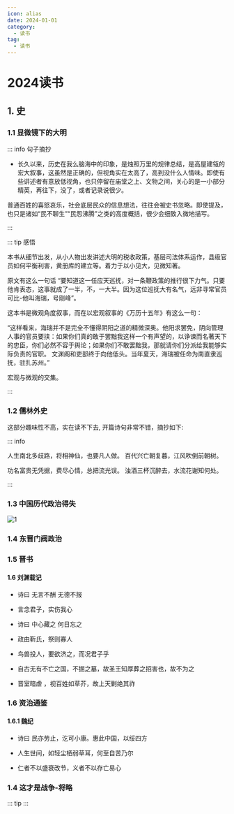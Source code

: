 ```yaml
---
icon: alias
date: 2024-01-01
category:
  - 读书
tag:
  - 读书
---
```


# 2024读书

<!-- more -->
## 1. 史

### 1.1 显微镜下的大明


::: info 句子摘抄

- 长久以来，历史在我么脑海中的印象，是烛照万里的规律总结，是高屋建瓴的宏大叙事，这虽然是正确的，但视角实在太高了，高到没什么人情味。即使有些讲述者有意放低视角，也只停留在庙堂之上、文物之间，关心的是一小部分精英，再往下，没了，或者记录说很少。

普通百姓的喜怒哀乐，社会底层民众的信息想法，往往会被史书忽略。即使提及，也只是诸如“民不聊生”“民怨沸腾”之类的高度概括，很少会细致入微地描写。

:::



::: tip 感悟

本书从细节出发，从小人物出发讲述大明的税收政策，基层司法体系运作，县级官员如何平衡利害，黄册库的建立等。着力于以小见大，见微知著。

原文有这么一句话 “要知道这一任应天巡抚，对一条鞭政策的推行很下力气。只要他肯表态，这事就成了一半，不，一大半。因为这位巡抚大有名气，远非寻常官员可比-他叫海瑞，号刚峰”。

这本书是微观角度叙事，而在以宏观叙事的《万历十五年》有这么一句：

“这样看来，海瑞并不是完全不懂得阴阳之道的精微深奥。他阳求罢免，阴向管理人事的官员要挟：如果你们真的敢于罢黜我这样一个有声望的，以诤谏而名著天下的忠臣，你们必然不容于舆论；如果你们不敢罢黜我，那就请你们分派给我能够实际负责的官职。 文渊阁和吏部终于向他低头。当年夏天，海瑞被任命为南直隶巡抚，驻扎苏州。”


宏观与微观的交集。

:::

### 1.2 儒林外史

这部分趣味性不高，实在读不下去, 开篇诗句非常不错，摘抄如下:

::: info

人生南北多歧路，将相神仙，也要凡人做。 百代兴亡朝复暮，江风吹倒前朝树。

功名富贵无凭据，费尽心情，总把流光误。 浊酒三杯沉醉去，水流花谢知何处。

:::


### 1.3 中国历代政治得失

![1](https://image.baidu.com/search/down?url=https://wx2.sinaimg.cn/mw2000/006oxXHlgy1hprwceluxfj30xx1dzwrj.jpg)

### 1.4 东晋门阀政治


### 1.5 晋书

#### 1.6 刘渊载记

- 诗曰 无言不酬 无德不报  

- 言念君子，实伤我心

- 诗曰  中心藏之 何日忘之

- 政由靳氏，祭则寡人

- 鸟兽投人，要欲济之，而况君子乎

- 自古无有不亡之国，不掘之墓，故圣王知厚葬之招害也，故不为之

- 晋室暗虐 ，视百姓如草芥，故上天剿绝其祚


### 1.6 资治通鉴

#### 1.6.1 魏纪

- 诗曰 民亦劳止，汔可小康。惠此中国，以绥四方

- 人生世间，如轻尘栖弱草耳，何至自苦乃尔

- 仁者不以盛衰改节，义者不以存亡易心

### 1.4 这才是战争-将略

::: tip
:::